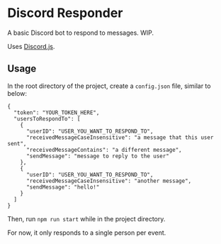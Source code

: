 # Discord Responder

A basic Discord bot to respond to messages. WIP.

Uses [Discord.js](https://github.com/discordjs/discord.js).

## Usage

In the root directory of the project, create a `config.json` file, similar to below:

```
{
  "token": "YOUR_TOKEN_HERE",
  "usersToRespondTo": [
    {
      "userID": "USER_YOU_WANT_TO_RESPOND_TO",
      "receivedMessageCaseInsensitive": "a message that this user sent",
      "receivedMessageContains": "a different message",
      "sendMessage": "message to reply to the user"
    },
    {
      "userID": "USER_YOU_WANT_TO_RESPOND_TO",
      "receivedMessageCaseInsensitive": "another message",
      "sendMessage": "hello!"
    }
  ]
}
```

Then, run `npm run start` while in the project directory.

For now, it only responds to a single person per event.